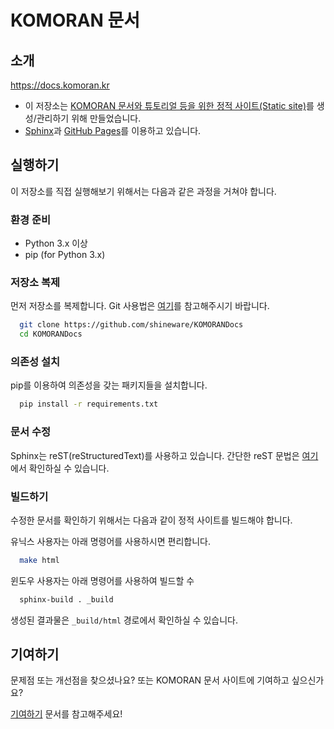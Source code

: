 # KOMORAN 문서

## 소개

https://docs.komoran.kr

* 이 저장소는 [KOMORAN 문서와 튜토리얼 등을 위한 정적 사이트(Static site)](https://docs.komoran.kr)를 생성/관리하기 위해 만들었습니다.
* [Sphinx](http://www.sphinx-doc.org/en/master/)과 [GitHub Pages](https://pages.github.com/)를 이용하고 있습니다.

## 실행하기

이 저장소를 직접 실행해보기 위해서는 다음과 같은 과정을 거쳐야 합니다.

### 환경 준비

* Python 3.x 이상
* pip (for Python 3.x)

### 저장소 복제
먼저 저장소를 복제합니다. Git 사용법은 [여기](https://git-scm.com/book/ko/)를 참고해주시기 바랍니다.

```sh
  git clone https://github.com/shineware/KOMORANDocs
  cd KOMORANDocs
```

### 의존성 설치

pip를 이용하여 의존성을 갖는 패키지들을 설치합니다.

```sh
  pip install -r requirements.txt
```

### 문서 수정

Sphinx는 reST(reStructuredText)를 사용하고 있습니다.
간단한 reST 문법은 [여기](http://docutils.sourceforge.net/docs/user/rst/quickref.html)에서 확인하실 수 있습니다.

### 빌드하기

수정한 문서를 확인하기 위해서는 다음과 같이 정적 사이트를 빌드해야 합니다.

유닉스 사용자는 아래 명령어를 사용하시면 편리합니다.
```sh
  make html
```

윈도우 사용자는 아래 명령어를 사용하여 빌드할 수 
```sh
  sphinx-build . _build
```

생성된 결과물은 `_build/html` 경로에서 확인하실 수 있습니다.


## 기여하기

문제점 또는 개선점을 찾으셨나요? 또는 KOMORAN 문서 사이트에 기여하고 싶으신가요?

[기여하기](CONTRIBUTING.md) 문서를 참고해주세요!
